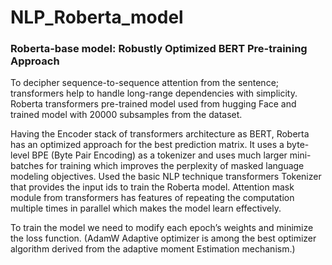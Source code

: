 # NLP_Roberta_model

### Roberta-base model: Robustly Optimized BERT Pre-training Approach

To decipher sequence-to-sequence attention from the sentence; transformers help to handle long-range dependencies with simplicity. Roberta transformers pre-trained model used from hugging Face and trained model with 20000 subsamples from the dataset.

Having the Encoder stack of transformers architecture as BERT, Roberta has an optimized approach for the best prediction matrix. It uses a byte-level BPE (Byte Pair Encoding) as a tokenizer and uses much larger mini-batches for training which improves the perplexity of masked language modeling objectives.
Used the basic NLP technique transformers Tokenizer that provides the input ids to train the Roberta model.
Attention mask module from transformers has features of repeating the computation multiple times in parallel which makes the model learn effectively.   

To train the model we need to modify each epoch’s weights and minimize the loss function. (AdamW Adaptive optimizer is among the best optimizer algorithm derived from the adaptive moment Estimation mechanism.) 
